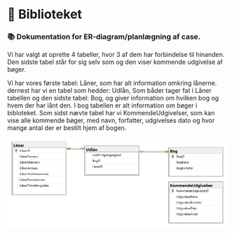 # :book: Biblioteket

### :books: Dokumentation for ER-diagram/planlægning af case.

Vi har valgt at oprette 4 tabeller, hvor 3 af dem har forbindelse til hinanden. Den sidste tabel står for sig selv som og den viser kommende udgivelse af bøger.

Vi har vores første tabel: Låner, som har alt information omkring lånerne. dernest har vi en tabel som hedder: Udlån, Som båder tager fat i Låner tabellen og den sidste tabel: Bog, og giver information om hvilken bog og hvem der har lånt den. I bog tabellen er alt information om bøger i bibloteket. 
Som sidst nævte tabel har vi KommendeUdgivelser, som kan vise alle kommende bøger, med navn, forfatter, udgivelses dato og hvor mange antal der er bestilt hjem af bogen. 

![Entity–relationship model](Erdiagram02.png)
